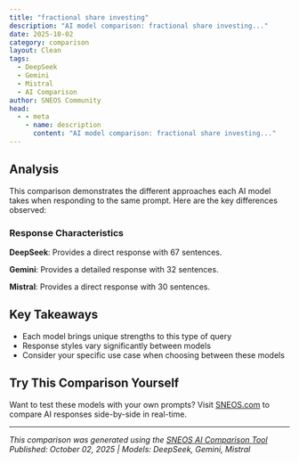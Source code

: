 ```yaml
---
title: "fractional share investing"
description: "AI model comparison: fractional share investing..."
date: 2025-10-02
category: comparison
layout: Clean
tags:
  - DeepSeek
  - Gemini
  - Mistral
  - AI Comparison
author: SNEOS Community
head:
  - - meta
    - name: description
      content: "AI model comparison: fractional share investing..."
---
```


<ChatComparison
  title="fractional share investing"
  prompt="fractional share investing"
  :responses='{
    "DeepSeek": "Of course. Let\u0027s break down **fractional share investing**\u2014what it is, how it works, its pros and cons, and who it\u0027s best for.\n\n### What is Fractional Share Investing?\n\nIn traditional investing, you must buy at least one full share of a company\u0027s stock. If a company\u0027s stock is trading at $3,000 per share (like some of Berkshire Hathaway\u0027s shares), you need $3,000 to invest.\n\n**Fractional share investing** allows you to buy a portion, or a \u0022fraction,\u0022 of a single share. So, instead of needing $3,000, you could invest $50, $100, or any amount you choose, and own a piece of that high-priced stock.\n\n**Simple Analogy:** Think of it like buying a slice of pizza instead of the whole pie. You get to enjoy the same flavors (and potential gains) without having to pay for the entire thing.\n\n---\n\n### How Does It Work?\n\nWhen you place an order for a fractional share, a brokerage (like Fidelity, Charles Schwab, or Robinhood) does the following:\n\n1.  **You Place an Order:** You specify the dollar amount you want to invest in a particular stock or ETF (e.g., \u0022I want to invest $25 in Tesla\u0022).\n2.  **The Brokerage Pools Orders:** The brokerage combines your order with those of other investors who are also buying fractional shares of the same stock.\n3.  **They Buy Full Shares:** The brokerage uses the pooled money to purchase full shares on the open market.\n4.  **You Get Your Slice:** The brokerage then allocates the corresponding fraction of the share(s) to your account. The platform\u0027s technology keeps track of your ownership.\n\nYou are a beneficial owner of the asset, meaning you participate in its price movement and receive dividends proportional to your holding.\n\n---\n\n### Key Benefits \u0026 Advantages\n\n1.  **Dramatically Lower Barrier to Entry:** This is the biggest advantage. You can start investing in expensive, well-known companies with very little money.\n2.  **Enhanced Diversification:** With limited capital, you can build a diversified portfolio across many different companies and sectors. Instead of putting $1,000 into one or two stocks, you could spread it across 20-30 different companies.\n3.  **Invest Every Dollar:** You can put 100% of your intended investment capital to work. There\u0027s no \u0022cash left over\u0022 because a share price didn\u0027t divide evenly into your investment amount.\n4.  **Access to High-Priced \u0022Blue-Chip\u0022 Stocks:** It makes stocks like **Amazon (AMZN)**, **Google (Alphabet - GOOGL)**, and **Nvidia (NVDA)** accessible to the average retail investor.\n5.  **Perfect for Dollar-Cost Averaging (DCA):** You can easily set up automatic investments to transfer a fixed amount (e.g., $50 every week) into your favorite stocks or ETFs, which is a powerful long-term wealth-building strategy.\n\n---\n\n### Potential Drawbacks \u0026 Considerations\n\n1.  **Not All Brokers Offer It:** While it\u0027s become very common, some traditional brokers may not support fractional share trading for all securities (especially on OTC markets).\n2.  **Limited to Certain Markets:** Fractional shares are typically only available for stocks and ETFs listed on major U.S. exchanges. They are less common for mutual funds or international stocks.\n3.  **Transferring Shares Can Be Tricky:** If you want to move your portfolio to a different brokerage, you may not be able to transfer fractional shares. The new brokerage would likely require you to sell the fractions first, which could be a taxable event.\n4.  **Psychological Impact:** For some, owning a \u0022piece\u0022 of a share might feel less significant than owning a full share, though the financial principle is identical.\n5.  **Liquidity and Order Execution:** While not a major issue with large brokers, the process of pooling orders can sometimes lead to slight differences in the execution price you receive compared to the live market price.\n\n---\n\n### Who is Fractional Share Investing For?\n\nIt\u0027s an excellent tool for a wide range of investors:\n\n*   **Beginner Investors:** The low entry point makes it less intimidating to start.\n*   **Investors with Limited Capital:** Anyone who wants to start building a portfolio without a large lump sum.\n*   **Long-Term Investors using DCA:** Ideal for systematically investing a portion of each paycheck.\n*   **Any Investor Seeking Diversification:** Even experienced investors use it to fine-tune their portfolio allocations without being constrained by share prices.\n\n---\n\n### Popular Platforms for Fractional Shares\n\nMany major brokers now offer fractional share investing, often called \u0022Stock Slices\u0022 or \u0022Dollar-Based Investing.\u0022\n\n*   **Fidelity:** Offers fractional shares for stocks and ETFs.\n*   **Charles Schwab:** Offers \u0022Stock Slices\u0022 for S\u0026P 500 companies.\n*   **M1 Finance:** A \u0022finance super app\u0022 built entirely around the concept of pie-based, fractional investing.\n*   **Robinhood \u0026 Webull:** Popular commission-free apps that support fractional trading.\n*   **SoFi Invest:** Another all-in-one platform that emphasizes fractional shares.\n*   **Interactive Brokers:** Caters to more active traders but also offers fractional shares.\n\n**Before you start, always check the broker\u0027s specific rules on minimums, eligible securities, and fees.**\n\n### The Bottom Line\n\nFractional share investing is a democratizing force in the financial world. It has broken down the cost barriers that once prevented everyday people from investing in the world\u0027s most successful companies.\n\nIt\u0027s a powerful, practical tool for building a diversified and disciplined investment strategy, regardless of your account size.",
    "Gemini": "Fractional share investing is a method of investing where you can buy a portion of a single share of a company\u0027s stock instead of having to purchase a whole share.  It\u0027s like buying a slice of a pie instead of the entire pie.\n\nHere\u0027s a breakdown of what you need to know:\n\n**How it Works:**\n\n*   **Minimum Investment:** You can typically invest a specific dollar amount (e.g., $5, $10, $25) instead of a fixed number of shares.\n*   **Brokerages Offer It:** It\u0027s offered by a growing number of online brokerage platforms.  Not all brokerages offer it, so check with yours (or potential brokers) before assuming it\u0027s available.\n*   **Ownership:** You own a fraction of a share. Your fractional share entitles you to a proportional share of dividends and any stock splits, just like owning a full share.\n*   **Trading:** Fractional shares are typically traded during regular market hours.\n\n**Benefits of Fractional Share Investing:**\n\n*   **Accessibility:** The biggest advantage is that it makes investing in expensive stocks much more accessible.  Think of companies like Amazon, Google, or Apple, which often have share prices in the hundreds or even thousands of dollars. Fractional shares let you own a piece of these companies even with a small budget.\n*   **Diversification:** It allows you to diversify your portfolio with a smaller initial investment.  Instead of putting all your money into one or two whole shares, you can spread it across multiple companies.\n*   **Dollar-Cost Averaging:** It\u0027s easier to implement a dollar-cost averaging strategy (investing a fixed amount regularly) because you\u0027re not limited by the price of a full share.\n*   **Learn the Market:** Allows new investors to enter the market without committing to large sums of money.\n\n**Potential Downsides:**\n\n*   **Limited Brokerages:** Not all brokerages offer fractional shares. This may limit your choice of platforms.\n*   **Fractional Share Liquidity:** Some brokerages may limit the liquidity of fractional shares.  For instance, they may only allow you to sell fractional shares back to the brokerage, and not transfer them to another brokerage.\n*   **Voting Rights:** You typically don\u0027t get voting rights associated with your fractional shares. Voting rights are usually tied to owning a full share.\n*   **Fees:** Some brokers *might* charge fees for fractional share trading (though many offer commission-free trading now), so it\u0027s important to check.\n\n**Things to Consider Before Investing in Fractional Shares:**\n\n*   **Your Investment Goals:** Are you looking for long-term growth, income, or a specific investment strategy?\n*   **Your Risk Tolerance:** How comfortable are you with market fluctuations?\n*   **Brokerage Fees:** What are the fees associated with trading fractional shares on the platform you\u0027re considering?\n*   **Liquidity:** Can you easily buy and sell your fractional shares?\n*   **Tax Implications:** Be aware of the tax implications of buying and selling fractional shares, just like with whole shares.\n\n**In Summary:**\n\nFractional share investing is a valuable tool for making investing more accessible and flexible, especially for new investors or those with limited capital.  It\u0027s important to understand the pros and cons and to choose a brokerage that aligns with your investment goals.  Be sure to research and compare different brokerage platforms before making a decision.\n",
    "Mistral": "Fractional share investing allows investors to buy less than a full share of a company\u0027s stock. This is particularly useful for high-priced stocks, as it enables investors to gain exposure to these companies without having to commit a large amount of capital. Here are some key points about fractional share investing:\n\n### Benefits:\n1. **Accessibility**: Investors can buy into expensive stocks like Amazon, Google, or Tesla without needing thousands of dollars.\n2. **Diversification**: It allows for better diversification, as investors can spread their money across more companies.\n3. **Flexibility**: Investors can invest precise amounts of money, rather than being limited to the price of whole shares.\n4. **Lower Barrier to Entry**: Ideal for beginners or those with limited capital who want to start investing.\n\n### How It Works:\n1. **Brokerage Platforms**: Many online brokerages and investment apps now offer fractional share investing. Examples include Robinhood, Fidelity, Charles Schwab, and E*TRADE.\n2. **Dollar-Based Investing**: Instead of buying a specific number of shares, investors can specify the dollar amount they want to invest.\n3. **Automatic Reinvestment**: Some platforms allow for automatic reinvestment of dividends into fractional shares, which can help compound returns over time.\n\n### Considerations:\n1. **Fees**: While many platforms offer commission-free trading, it\u0027s important to check for any hidden fees or costs associated with fractional share investing.\n2. **Liquidity**: Fractional shares are generally as liquid as whole shares, but it\u0027s worth checking the specifics with your brokerage.\n3. **Tax Implications**: The tax treatment of fractional shares is generally the same as whole shares, but it\u0027s always a good idea to consult with a tax advisor.\n4. **Platform Limitations**: Not all stocks may be available for fractional share investing on every platform, so it\u0027s important to check the availability of the stocks you\u0027re interested in.\n\n### Example:\nSuppose you want to invest in Amazon (AMZN), which has a share price of $3,000. Instead of needing $3,000 to buy one share, you can invest $100 and own a fractional share equivalent to 1/30th of a share.\n\n### Conclusion:\nFractional share investing democratizes access to the stock market, making it easier for a broader range of investors to participate. It\u0027s a powerful tool for diversification and can help investors build a well-rounded portfolio with limited capital. However, as with any investment, it\u0027s important to do thorough research and consider your financial goals and risk tolerance."
  }'
  published-date="10:19"
/>

## Analysis

This comparison demonstrates the different approaches each AI model takes when responding to the same prompt. Here are the key differences observed:

### Response Characteristics

**DeepSeek**: Provides a direct response with 67 sentences. 

**Gemini**: Provides a detailed response with 32 sentences. 

**Mistral**: Provides a direct response with 30 sentences. 

## Key Takeaways

- Each model brings unique strengths to this type of query
- Response styles vary significantly between models
- Consider your specific use case when choosing between these models

## Try This Comparison Yourself

Want to test these models with your own prompts? Visit [SNEOS.com](https://sneos.com) to compare AI responses side-by-side in real-time.

---

*This comparison was generated using the [SNEOS AI Comparison Tool](https://sneos.com)*
*Published: October 02, 2025 | Models: DeepSeek, Gemini, Mistral*
